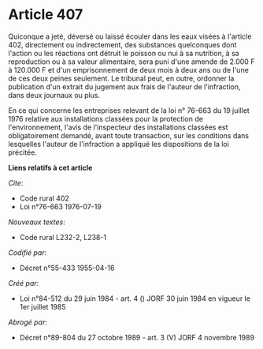 # Article 407

Quiconque a jeté, déversé ou laissé écouler dans les eaux visées à l'article 402, directement ou indirectement, des
substances quelconques dont l'action ou les réactions ont détruit le poisson ou nui à sa nutrition, à sa reproduction ou à sa
valeur alimentaire, sera puni d'une amende de 2.000 F à 120.000 F et d'un emprisonnement de deux mois à deux ans ou de l'une
de ces deux peines seulement. Le tribunal peut, en outre, ordonner la publication d'un extrait du jugement aux frais de
l'auteur de l'infraction, dans deux journaux ou plus.

En ce qui concerne les entreprises relevant de la loi n° 76-663 du 19 juillet 1976 relative aux installations classées pour
la protection de l'environnement, l'avis de l'inspecteur des installations classées est obligatoirement demandé, avant toute
transaction, sur les conditions dans lesquelles l'auteur de l'infraction a appliqué les dispositions de la loi précitée.

**Liens relatifs à cet article**

_Cite_:

  - Code rural 402
  - Loi n°76-663 1976-07-19

_Nouveaux textes_:

  - Code rural L232-2, L238-1

_Codifié par_:

  - Décret n°55-433 1955-04-16

_Créé par_:

  - Loi n°84-512 du 29 juin 1984 - art. 4 () JORF 30 juin 1984 en vigueur le 1er juillet 1985

_Abrogé par_:

  - Décret n°89-804 du 27 octobre 1989 - art. 3 (V) JORF 4 novembre 1989
